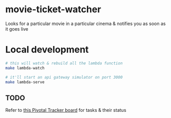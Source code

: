 # movie-ticket-watcher
Looks for a particular movie in a particular cinema &amp; notifies you as soon as it goes live

# Local development

```sh
# this will watch & rebuild all the lambda function
make lambda-watch

# it'll start an api gateway simulator on port 3000
make lambda-serve
```

## TODO

Refer to [this Pivotal Tracker board](https://www.pivotaltracker.com/n/projects/2375220) for tasks & their status 